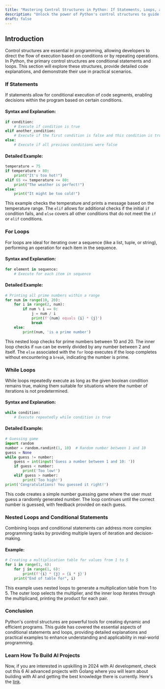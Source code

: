 ```yaml
---
title: "Mastering Control Structures in Python: If Statements, Loops, and More"
description: "Unlock the power of Python's control structures to guide your program's decisions and repetitive tasks. This guide provides a deep dive into if statements, for loops, and while loops with practical examples."
draft: false
---
```


## Introduction

Control structures are essential in programming, allowing developers to direct the flow of execution based on conditions or by repeating operations. In Python, the primary control structures are conditional statements and loops. This section will explore these structures, provide detailed code explanations, and demonstrate their use in practical scenarios.

### If Statements

If statements allow for conditional execution of code segments, enabling decisions within the program based on certain conditions.

#### Syntax and Explanation:

```python
if condition:
    # Execute if condition is true
elif another_condition:
    # Execute if the first condition is false and this condition is true
else:
    # Execute if all previous conditions were false
```

#### Detailed Example:

```python
temperature = 75
if temperature > 80:
    print("It's too hot!")
elif 65 <= temperature <= 80:
    print("The weather is perfect!")
else:
    print("It might be too cold!")
```

This example checks the temperature and prints a message based on the temperature range. The `elif` allows for additional checks if the initial `if` condition fails, and `else` covers all other conditions that do not meet the `if` or `elif` conditions.

### For Loops

For loops are ideal for iterating over a sequence (like a list, tuple, or string), performing an operation for each item in the sequence.

#### Syntax and Explanation:

```python
for element in sequence:
    # Execute for each item in sequence
```

#### Detailed Example:

```python
# Printing all prime numbers within a range
for num in range(10, 20):
    for i in range(2, num):
        if num % i == 0:
            j = num / i
            print(f'{num} equals {i} * {j}')
            break
    else:
        print(num, 'is a prime number')
```

This nested loop checks for prime numbers between 10 and 20. The inner loop checks if `num` can be evenly divided by any number between 2 and itself. The `else` associated with the `for` loop executes if the loop completes without encountering a `break`, indicating the number is prime.

### While Loops

While loops repeatedly execute as long as the given boolean condition remains true, making them suitable for situations where the number of iterations is not predetermined.

#### Syntax and Explanation:

```python
while condition:
    # Execute repeatedly while condition is true
```

#### Detailed Example:

```python
# Guessing game
import random
number = random.randint(1, 10)  # Random number between 1 and 10
guess = None
while guess != number:
    guess = int(input('Guess a number between 1 and 10: '))
    if guess < number:
        print('Too low!')
    elif guess > number:
        print('Too high!')
print('Congratulations! You guessed it right!')
```

This code creates a simple number guessing game where the user must guess a randomly generated number. The loop continues until the correct number is guessed, with feedback provided on each guess.

### Nested Loops and Conditional Statements

Combining loops and conditional statements can address more complex programming tasks by providing multiple layers of iteration and decision-making.

#### Example:

```python
# Creating a multiplication table for values from 1 to 5
for i in range(1, 6):
    for j in range(1, 6):
        print(f'{i} * {j} = {i * j}')
    print("End of table for", i)
```

This example uses nested loops to generate a multiplication table from 1 to 5. The outer loop selects the multiplier, and the inner loop iterates through the multiplicand, printing the product for each pair.

### Conclusion

Python's control structures are powerful tools for creating dynamic and efficient programs. This guide has covered the essential aspects of conditional statements and loops, providing detailed explanations and practical examples to enhance understanding and applicability in real-world programming.

### Learn How To Build AI Projects

Now, if you are interested in upskilling in 2024 with AI development, check out this 6 AI advanced projects with Golang where you will learn about building with AI and getting the best knowledge there is currently. Here's the [link](https://akhilsharmatech.gumroad.com/l/zgxqq).
